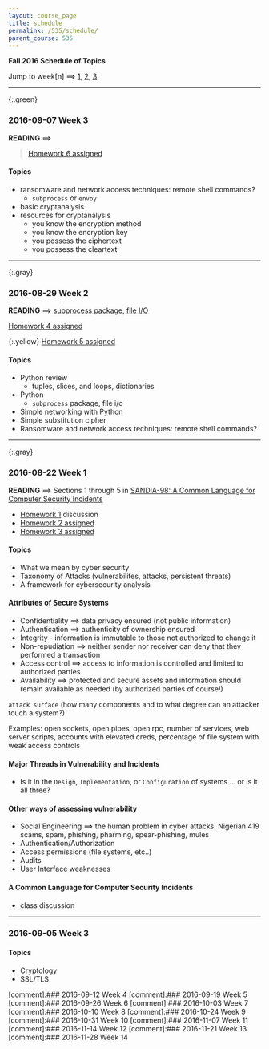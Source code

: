 ```yaml
---
layout: course_page
title: schedule
permalink: /535/schedule/
parent_course: 535
---
```


**Fall 2016 Schedule of Topics**

Jump to week[n] ==> [1](#week-1), [2](#week-2), [3](#week-3)

---

{:.green}
### 2016-09-07 Week 3

**READING** ==> 

> [Homework 6 assigned](/535/hw6/)

#### Topics
* ransomware and network access techniques: remote shell commands?
	- ```subprocess``` or ```envoy```
* basic cryptanalysis
* resources for cryptanalysis
	- you know the encryption method
	- you know the encryption key
	- you possess the ciphertext
	- you possess the cleartext

---

{:.gray}
### 2016-08-29 Week 2

**READING** ==> [subprocess package](https://docs.python.org/2/library/subprocess.html), [file I/O](https://docs.python.org/2/tutorial/inputoutput.html#reading-and-writing-files)

[Homework 4 assigned](/535/hw4/)

{:.yellow} 
[Homework 5 assigned](/535/hw5/)

#### Topics
* Python review
	- tuples, slices, and loops, dictionaries
* Python
	- ```subprocess``` package, file i/o
* Simple networking with Python
* Simple substitution cipher
* Ransomware and network access techniques: remote shell commands?

---

{:.gray}
### 2016-08-22 Week 1

**READING** ==> Sections 1 through 5 in [SANDIA-98: A Common Language for Computer Security Incidents](http://prod.sandia.gov/techlib/access-control.cgi/1998/988667.pdf)

- [Homework 1](/535/hw1/) discussion
- [Homework 2 assigned](/535/hw2/)
- [Homework 3 assigned](/535/hw3/)

#### Topics

* What we mean by cyber security
* Taxonomy of Attacks (vulnerabilites, attacks, persistent threats)
* A framework for cybersecurity analysis

#### Attributes of Secure Systems

- Confidentiality ==> data privacy ensured (not public information)
- Authentication ==> authenticity of ownership ensured
- Integrity - information is immutable to those not authorized to change it
- Non-repudiation ==> neither sender nor receiver can deny that they performed a transaction
- Access control ==> access to information is controlled and limited to authorized parties
- Availability ==> protected and secure assets and information should remain available as needed (by authorized parties of course!)

```attack surface``` (how many components and to what degree can an attacker touch a system?) 

Examples: open sockets, open pipes, open rpc, number of services, web server scripts, accounts with elevated creds, percentage of file system with weak access controls

#### Major Threads in Vulnerability and Incidents

- Is it in the ```Design```, ```Implementation```, or ```Configuration``` of systems ... or is it all three?

#### Other ways of assessing vulnerability

- Social Engineering ==> the human problem in cyber attacks. Nigerian 419 scams, spam, phishing, pharming, spear-phishing, mules
- Authentication/Authorization
- Access permissions (file systems, etc..)
- Audits
- User Interface weaknesses

#### A Common Language for Computer Security Incidents

* class discussion

---

### 2016-09-05 Week 3
#### Topics
* Cryptology
* SSL/TLS


[comment]:### 2016-09-12 Week 4 
[comment]:### 2016-09-19 Week 5 
[comment]:### 2016-09-26 Week 6 
[comment]:### 2016-10-03 Week 7
[comment]:### 2016-10-10 Week 8 
[comment]:### 2016-10-24 Week 9
[comment]:### 2016-10-31 Week 10 
[comment]:### 2016-11-07 Week 11
[comment]:### 2016-11-14 Week 12
[comment]:### 2016-11-21 Week 13
[comment]:### 2016-11-28 Week 14

 



